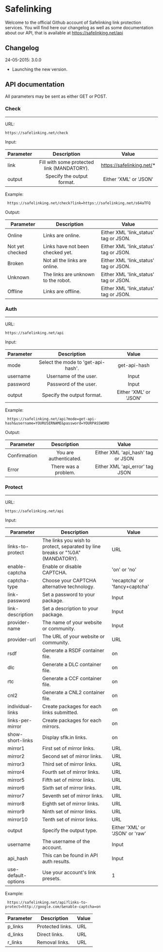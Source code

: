 Safelinking
===========

Welcome to the official Github account of Safelinking link protection services. You will find here our changelog as well as some documentation about our API, that is available at https://safelinking.net/api

Changelog
---

24-05-2015: 3.0.0
* Launching the new version.

API documentation
---

All parameters may be sent as either GET or POST.

### Check
___

URL:

``` 
https://safelinking.net/check 
```

Input:

| Parameter        | Description           | Value           |
| ------------- |:-------------:|:-------------:|
| link      | Fill with some protected link (MANDATORY). | https://safelinking.net/* |
| output      | Specify the output format.      | Either 'XML' or 'JSON'      |

Example:

```
 https://safelinking.net/check?link=https://safelinking.net/s64aTFQ 
```

Output:

Parameter | Description | Value
--- | --- | ---
Online | Links are online. | Either XML 'link_status' tag or JSON.
Not yet checked | Links have not been checked yet. | Either XML 'link_status' tag or JSON.
Broken | Not all the links are online. | Either XML 'link_status' tag or JSON.
Unknown | The links are unknown to the robot. | Either XML 'link_status' tag or JSON.
Offline | Links are offline. | Either XML 'link_status' tag or JSON.


### Auth
___

URL:

``` 
https://safelinking.net/api 
```

Input: 

| Parameter        | Description           | Value           |
| ------------- |:-------------:|:-------------:|
| mode      | Select the mode to 'get-api-hash'. | get-api-hash |
| username      | Username of the user.      | Input      |
| password      | Password of the user.      | Input      |
| output      | Specify the output format.      | Either 'XML' or 'JSON'      |

Example:

```
 https://safelinking.net/api?mode=get-api-hash&username=YOURUSERNAME&password=YOURPASSWORD 
```

Output:

| Parameter        | Description           | Value           |
| ------------- |:-------------:|:-------------:|
| Confirmation      | You are authenticated.      | Either XML 'api_hash' tag or JSON      |
| Error      | There was a problem.      | Either XML 'api_error' tag JSON      |


### Protect
___

URL:

``` 
https://safelinking.net/api 
```

Input: 

Parameter | Description | Value
--- | --- | ---
links-to-protect | The links you wish to protect, separated by line breaks or "%0A" (MANDATORY). | URL
enable-captcha | Enable or disable CAPTCHA. | 'on' or 'no'
captcha-type | Choose your CAPTCHA alternative technology. | 'recaptcha' or 'fancy+captcha'
link-password | Set a password to your package. | Input
link-description | Set a description to your package. | Input
provider-name | The name of your website or community. | Input
provider-url | The URL of your website or community. | URL
rsdf | Generate a RSDF container file. | on
dlc | Generate a DLC container file. | on
rtc | Generate a CCF container file. | on
cnl2 | Generate a CNL2 container file. | on
individual-links | Create packages for each links submitted. | on
links-per-mirror | Create packages for each mirrors. | on
show-short-links | Display sflk.in links. | on
mirror1 | First set of mirror links. | URL
mirror2 | Second set of mirror links. | URL
mirror3 | Third set of mirror links. | URL
mirror4 | Fourth set of mirror links. | URL
mirror5 | Fifth set of mirror links. | URL
mirror6 | Sixth set of mirror links. | URL
mirror7 | Seventh set of mirror links. | URL
mirror8 | Eighth set of mirror links. | URL
mirror9 | Ninth set of mirror links. | URL
mirror10 | Tenth set of mirror links. | URL
output | Specify the output type. | Either 'XML' or 'JSON' or 'raw'
username | The username of the account. | Input
api_hash | This can be found in API auth results. | Input
use-default-options | Use your account's link presets. | 1

Example:

```
 https://safelinking.net/api?links-to-protect=http://google.com/&enable-captcha=on
```

Parameter | Description | Value
--- | --- | ---
p_links | Protected links. | URL
d_links | Direct links. | URL
r_links | Removal links. | URL
